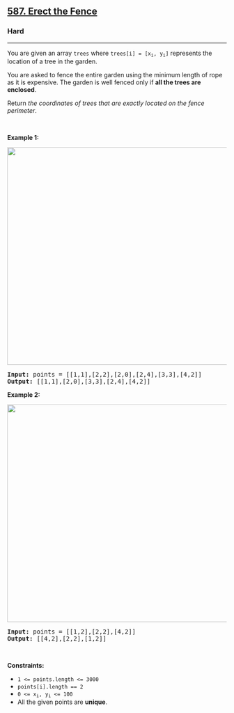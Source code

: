 <h2><a href="https://leetcode.com/problems/erect-the-fence/">587. Erect the Fence</a></h2><h3>Hard</h3><hr><div data-read-aloud-multi-block="true" style="user-select: auto;"><p style="user-select: auto;">You are given an array <code style="user-select: auto;">trees</code> where <code style="user-select: auto;">trees[i] = [x<sub style="user-select: auto;">i</sub>, y<sub style="user-select: auto;">i</sub>]</code> represents the location of a tree in the garden.</p>

<p style="user-select: auto;">You are asked to fence the entire garden using the minimum length of rope as it is expensive. The garden is well fenced only if <strong style="user-select: auto;">all the trees are enclosed</strong>.</p>

<p style="user-select: auto;">Return <em style="user-select: auto;">the coordinates of trees that are exactly located on the fence perimeter</em>.</p>

<p style="user-select: auto;">&nbsp;</p>
<p style="user-select: auto;"><strong class="example" style="user-select: auto;">Example 1:</strong></p>
<img alt="" src="https://assets.leetcode.com/uploads/2021/04/24/erect2-plane.jpg" style="width: 509px; height: 500px; user-select: auto;">
<pre style="user-select: auto;"><strong style="user-select: auto;">Input:</strong> points = [[1,1],[2,2],[2,0],[2,4],[3,3],[4,2]]
<strong style="user-select: auto;">Output:</strong> [[1,1],[2,0],[3,3],[2,4],[4,2]]
</pre>

<p style="user-select: auto;"><strong class="example" style="user-select: auto;">Example 2:</strong></p>
<img alt="" src="https://assets.leetcode.com/uploads/2021/04/24/erect1-plane.jpg" style="width: 509px; height: 500px; user-select: auto;">
<pre style="user-select: auto;"><strong style="user-select: auto;">Input:</strong> points = [[1,2],[2,2],[4,2]]
<strong style="user-select: auto;">Output:</strong> [[4,2],[2,2],[1,2]]
</pre>

<p style="user-select: auto;">&nbsp;</p>
<p style="user-select: auto;"><strong style="user-select: auto;">Constraints:</strong></p>

<ul style="user-select: auto;">
	<li style="user-select: auto;"><code style="user-select: auto;">1 &lt;= points.length &lt;= 3000</code></li>
	<li style="user-select: auto;"><code style="user-select: auto;">points[i].length == 2</code></li>
	<li style="user-select: auto;"><code style="user-select: auto;">0 &lt;= x<sub style="user-select: auto;">i</sub>, y<sub style="user-select: auto;">i</sub> &lt;= 100</code></li>
	<li style="user-select: auto;">All the given points are <strong style="user-select: auto;">unique</strong>.</li>
</ul>
</div>